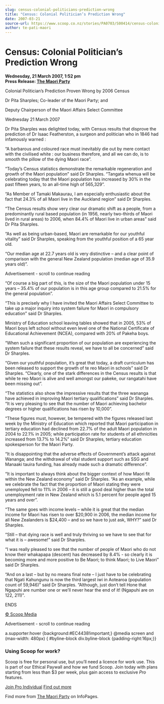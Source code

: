 ```yaml
---
slug: census-colonial-politicians-prediction-wrong
title: "Census: Colonial Politician’s Prediction Wrong"
date: 2007-03-21
source-url: https://www.scoop.co.nz/stories/PA0703/S00414/census-colonial-politicians-prediction-wrong.htm
author: te-pati-maori
---
```

Census: Colonial Politician’s Prediction Wrong
==============================================

**Wednesday, 21 March 2007, 1:52 pm**  
**Press Release: [The Maori Party](https://info.scoop.co.nz/The_Maori_Party)**

Colonial Politician’s Prediction Proven Wrong by 2006 Census

Dr Pita Sharples; Co-leader of the Maori Party; and

Deputy Chairperson of the Maori Affairs Select Committee

Wednesday 21 March 2007

Dr Pita Sharples was delighted today, with Census results that disprove the prediction of Dr Isaac Featherston, a surgeon and politician who in 1846 had infamously warned :

“A barbarous and coloured race must inevitably die out by mere contact with the civilised white : our business therefore, and all we can do, is to smooth the pillow of the dying Maori race”.

“Today’s Census statistics demonstrate the remarkable regeneration and growth of the Maori population” said Dr Sharples. “Tangata whenua will be celebrating today that the Maori population has increased by 30% in the past fifteen years, to an all-time high of 565,329”.

“As Member of Tamaki Makaurau, I am especially enthusiastic about the fact that 24.3% of all Maori live in the Auckland region” said Dr Sharples.

“The Census results show very clear our dramatic shift as a people, from a predominantly rural based population (in 1956, nearly two-thirds of Maori lived in rural areas) to 2006, when 84.4% of Maori live in urban areas” said Dr Pita Sharples.

“As well as being urban-based, Maori are remarkable for our youthful vitality” said Dr Sharples, speaking from the youthful position of a 65 year old.

“Our median age at 22.7 years old is very distinctive – and a clear point of comparison with the general New Zealand population (median age of 35.9 years old)”.

Advertisement - scroll to continue reading





“Of course a big part of this, is the size of the Maori population under 15 years – 35.4% of our population is in this age group compared to 21.5% for the general population”.

“This is precisely why I have invited the Maori Affairs Select Committee to take up a major inquiry into system failure for Maori in compulsory education” said Dr Sharples.

Ministry of Education school leaving tables showed that in 2005, 53% of Maori boys left school without even level one of the National Certificate of Educational Achievement (NCEA), compared with 20% of Pakeha boys.

“When such a significant proportion of our population are experiencing the system failure that these results reveal, we have to all be concerned” said Dr Sharples.

“Given our youthful population, it’s great that today, a draft curriculum has been released to support the growth of te reo Maori in schools” said Dr Sharples. “Clearly, one of the stark differences in the Census results is that while te reo Maori is alive and well amongst our pakeke, our rangatahi have been missing out”.

“The statistics also show the impressive results that the three wananga have achieved in improving Maori tertiary qualifications” said Dr Sharples. “It is very pleasing to see that the number of Maori achieving bachelor degrees or higher qualifications has risen by 10,000”.

“These figures must, however, be tempered with the figures released last week by the Ministry of Education which reported that Maori participation in tertiary education had declined from 22.7% of the adult Maori population in 2004 to 22.1% in 2005; while participation rate for students of all ethnicities increased from 13.7% to 14.2%” said Dr Sharples, tertiary education spokesperson for the Maori Party.

“It is disappointing that the adverse effects of Government’s attack against Wananga; and the withdrawal of vital student support such as SSG and Manaaki tauira funding, has already made such a dramatic difference”.

“It is important to always think about the bigger context of how Maori fit within the New Zealand economy” said Dr Sharples. “As an example, while we celebrate the fact that the proportion of Maori stating they were unemployed fell to 11% in 2006 – it is still a good deal higher than the total unemployment rate in New Zealand which is 5.1 percent for people aged 15 years and over”.

“The same goes with income levels – while it is great that the median income for Maori has risen to over $20,900 in 2006, the median income for all New Zealanders is $24,400 – and so we have to just ask, WHY?” said Dr Sharples.

“Still – that dying race is well and truly thriving so we have to see that for what it is – awesome!” said Dr Sharples.

“I was really pleased to see that the number of people of Maori who do not know their whakapapa (descent) has decreased by 8.4% - so clearly it is becoming more and more positive to Be Maori; to think Maori; to Live Maori” said Dr Sharples.

“And on a last – but by no means final note – I just have to be celebrating that Ngati Kahungunu is now the third largest iwi in Aotearoa (population count of 59,946)” said Dr Sharples. “Although, just don’t tell Hone that Ngapuhi are number one or we’ll never hear the end of it! (Ngapuhi are on 122, 211)".

  
ENDS

[© Scoop Media](http://www.scoop.co.nz/about/terms.html)  

Advertisement - scroll to continue reading



a.supporter:hover {background:#EC4438!important;} @media screen and (max-width: 480px) { #byline-block div.byline-block {padding-right:16px;}}

### Using Scoop for work?

Scoop is free for personal use, but you’ll need a licence for work use. This is part of our Ethical Paywall and how we fund Scoop. Join today with plans starting from less than $3 per week, plus gain access to exclusive _Pro_ features.  
  
[Join Pro Individual](https://pro.scoop.co.nz/Individual/?from=ProIn24) [Find out more](https://pro.scoop.co.nz/using-scoop-for-work/?from=ProIn24)

Find more from [The Maori Party](https://info.scoop.co.nz/The_Maori_Party) on InfoPages.
